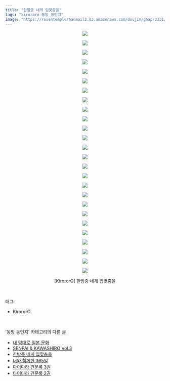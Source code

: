 ```yaml
---
title: "한밤중 네게 입맞춤을"
tags: "kirororo 동방_동인지"
image: "https://rosentemplerhanmail2.s3.amazonaws.com/doujin/ghap/3331/001.jpg"
---
```

<div class="article">
<p style="text-align: center; clear: none; float: none;"><img src="{{ site.imgserver12 }}/ghap/3331/001.jpg"/></p>
<p style="text-align: center; clear: none; float: none;"><img src="{{ site.imgserver12 }}/ghap/3331/002.jpg"/></p>
<p style="text-align: center; clear: none; float: none;"><img src="{{ site.imgserver12 }}/ghap/3331/003.jpg"/></p>
<p style="text-align: center; clear: none; float: none;"><img src="{{ site.imgserver12 }}/ghap/3331/004.jpg"/></p>
<p style="text-align: center; clear: none; float: none;"><img src="{{ site.imgserver12 }}/ghap/3331/005.jpg"/></p>
<p style="text-align: center; clear: none; float: none;"><img src="{{ site.imgserver12 }}/ghap/3331/006.jpg"/></p>
<p style="text-align: center; clear: none; float: none;"><img src="{{ site.imgserver12 }}/ghap/3331/007.jpg"/></p>
<p style="text-align: center; clear: none; float: none;"><img src="{{ site.imgserver12 }}/ghap/3331/008.jpg"/></p>
<p style="text-align: center; clear: none; float: none;"><img src="{{ site.imgserver12 }}/ghap/3331/009.jpg"/></p>
<p style="text-align: center; clear: none; float: none;"><img src="{{ site.imgserver12 }}/ghap/3331/010.jpg"/></p>
<p style="text-align: center; clear: none; float: none;"><img src="{{ site.imgserver12 }}/ghap/3331/011.jpg"/></p>
<p style="text-align: center; clear: none; float: none;"><img src="{{ site.imgserver12 }}/ghap/3331/012.jpg"/></p>
<p style="text-align: center; clear: none; float: none;"><img src="{{ site.imgserver12 }}/ghap/3331/013.jpg"/></p>
<p style="text-align: center; clear: none; float: none;"><img src="{{ site.imgserver12 }}/ghap/3331/014.jpg"/></p>
<p style="text-align: center; clear: none; float: none;"><img src="{{ site.imgserver12 }}/ghap/3331/015.jpg"/></p>
<p style="text-align: center; clear: none; float: none;"><img src="{{ site.imgserver12 }}/ghap/3331/016.jpg"/></p>
<p style="text-align: center; clear: none; float: none;"><img src="{{ site.imgserver12 }}/ghap/3331/017.jpg"/></p>
<p style="text-align: center; clear: none; float: none;"><img src="{{ site.imgserver12 }}/ghap/3331/018.jpg"/></p>
<p style="text-align: center; clear: none; float: none;"><img src="{{ site.imgserver12 }}/ghap/3331/019.jpg"/></p>
<p style="text-align: center; clear: none; float: none;"><img src="{{ site.imgserver12 }}/ghap/3331/020.jpg"/></p>
<p style="text-align: center; clear: none; float: none;"><img src="{{ site.imgserver12 }}/ghap/3331/021.jpg"/></p>
<p style="text-align: center; clear: none; float: none;"><img src="{{ site.imgserver12 }}/ghap/3331/022.jpg"/></p>
<p style="text-align: center; clear: none; float: none;"><img src="{{ site.imgserver12 }}/ghap/3331/023.jpg"/></p>
<p style="text-align: center; clear: none; float: none;"><img src="{{ site.imgserver12 }}/ghap/3331/024.jpg"/></p>
<p style="text-align: center; clear: none; float: none;"><img src="{{ site.imgserver12 }}/ghap/3331/025.jpg"/></p>
<p style="text-align: center; clear: none; float: none;"><img src="{{ site.imgserver12 }}/ghap/3331/026.jpg"/></p>
<p style="text-align: center; clear: none; float: none;">[KirororO] 한밤중 네게 입맞춤을</p>
</div><br/>
<div class="tagTrail">
<p>태그: </p>
<ul>
<li>KirororO</li>
</ul>
</div><br/>
<div class="another">
<p>'동방 동인지' 카테고리의 다른 글</p>
<ul>
<li><a href="/ghap_3364">내 맘대로 일본 문화</a></li>
<li><a href="/ghap_3332">SENPAI &amp; KAWASHIRO Vol.3</a></li>
<li><a href="/ghap_3331">한밤중 네게 입맞춤을</a></li>
<li><a href="/ghap_3330">너와 함께한 365일</a></li>
<li><a href="/ghap_3329">다이다라 견문록 3권</a></li>
<li><a href="/ghap_3328">다이다라 견문록 2권</a></li>
</ul>
</div><br/>
<div class="cb_module cb_fluid">
<div class="cb_wrt cb_profile">
</div><!-- commentList close -->
</div><br/>
